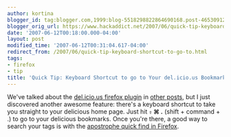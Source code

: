 ```yaml
---
author: kortina
blogger_id: tag:blogger.com,1999:blog-5518298822864690168.post-4653091245718753237
blogger_orig_url: https://www.hackaddict.net/2007/06/quick-tip-keyboard-shortcut-to-go-to.html
date: '2007-06-12T00:18:00.000-04:00'
layout: post
modified_time: '2007-06-12T00:31:04.617-04:00'
redirect_from: /2007/06/quick-tip-keyboard-shortcut-to-go-to.html
tags:
- firefox
- tip
title: 'Quick Tip: Keyboard Shortcut to go to Your del.icio.us Bookmarks in Firefox'
---
```


We've talked about the <a href="http://del.icio.us/help/firefox/extension" title="del.icio.us/help/firefox/extension">del.icio.us firefox plugin</a> in <a href="http://hackaddict.blogspot.com/2007/03/quick-tip-noobs-delicious-guide.html" title="hackaddict.net: Noob's Del.icio.us Guide">other posts</a>, but I just discovered another awesome feature: there's a keyboard shortcut to take you straight to your delicious home page.  Just hit <b><code>⇧</code> ⌘ .</b> (shift + command + .) to go to your delicious bookmarks.  Once you're there, a good way to search your tags is with the <a href="http://hackaddict.blogspot.com/2007/02/regarding-quick-find-in-firefox.html" title="hackaddict.net: Regarding the Quick Find in Firefox">apostrophe quick find in Firefox</a>.
